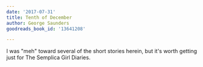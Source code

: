 ```yaml
---
date: '2017-07-31'
title: Tenth of December
author: George Saunders
goodreads_book_id: '13641208'

---
```

I was "meh" toward several of the short stories herein, but it's worth getting just for The Semplica Girl Diaries.
